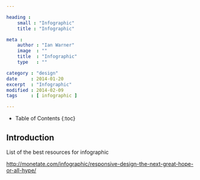 ```yaml
---

heading :
    small : "Infographic"
    title : "Infographic"

meta :
    author : "Ian Warner"
    image  : ""
    title  : "Infographic"
    type   : ""

category : "design"
date     : 2014-01-20
excerpt  : "Infographic"
modified : 2014-02-09
tags     : [ infographic ]

---
```


* Table of Contents
{:toc}

## Introduction

List of the best resources for infographic

http://monetate.com/infographic/responsive-design-the-next-great-hope-or-all-hype/